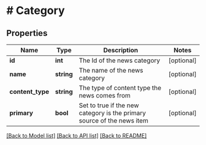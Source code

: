 # # Category

## Properties

Name | Type | Description | Notes
------------ | ------------- | ------------- | -------------
**id** | **int** | The Id of the news category | [optional]
**name** | **string** | The name of the news category | [optional]
**content_type** | **string** | The type of content type the news comes from | [optional]
**primary** | **bool** | Set to true if the new category is the primary source of the news item | [optional]

[[Back to Model list]](../../README.md#models) [[Back to API list]](../../README.md#endpoints) [[Back to README]](../../README.md)
